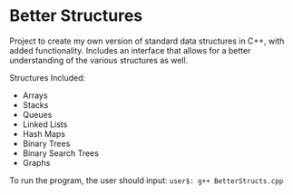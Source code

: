 # Better Structures
Project to create my own version of standard data structures in C++, with added functionality. Includes an interface that allows for a better understanding of the various structures as well.

Structures Included:
- Arrays
- Stacks
- Queues
- Linked Lists
- Hash Maps
- Binary Trees
- Binary Search Trees
- Graphs


To run the program, the user should input: `user$: g++ BetterStructs.cpp`
